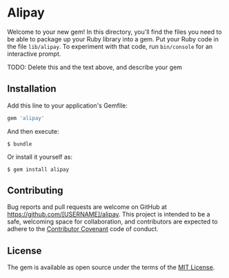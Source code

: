 # Alipay

Welcome to your new gem! In this directory, you'll find the files you need to be able to package up your Ruby library into a gem. Put your Ruby code in the file `lib/alipay`. To experiment with that code, run `bin/console` for an interactive prompt.

TODO: Delete this and the text above, and describe your gem

## Installation

Add this line to your application's Gemfile:

```ruby
gem 'alipay'
```

And then execute:

    $ bundle

Or install it yourself as:

    $ gem install alipay

## Contributing

Bug reports and pull requests are welcome on GitHub at https://github.com/[USERNAME]/alipay. This project is intended to be a safe, welcoming space for collaboration, and contributors are expected to adhere to the [Contributor Covenant](contributor-covenant.org) code of conduct.


## License

The gem is available as open source under the terms of the [MIT License](http://opensource.org/licenses/MIT).

